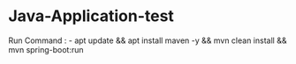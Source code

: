 # Java-Application-test
Run Command : - apt update && apt install maven -y && mvn clean install && mvn spring-boot:run
